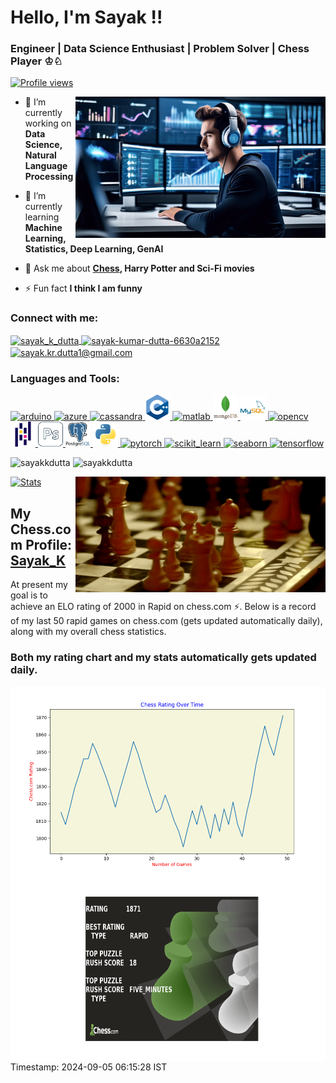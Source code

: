 <h1 align="left">Hello, I'm Sayak !!</h1>
<h3 align="left">Engineer | Data Science Enthusiast | Problem Solver | Chess Player ♔♘ </h3>

[![Profile views](https://komarev.com/ghpvc/?username=sayakkdutta&label=Profile%20views&color=0e75b6&style=flat)](https://komarev.com/ghpvc/?username=sayakkdutta&label=Profile%20views&color=0e75b6&style=flat)

<img align="right" alt="Coding" width="400" src="https://github.com/SayakKDutta/SayakKDutta/blob/main/ezgif-3-a468d28d82.gif">

- 🔭 I’m currently working on **Data Science, Natural Language Processing**

- 🌱 I’m currently learning **Machine Learning, Statistics, Deep Learning, GenAI**

- 💬 Ask me about **[Chess](https://www.chess.com/member/sayak_k), Harry Potter and Sci-Fi movies**

- ⚡ Fun fact **I think I am funny**



### Connect with me:

<p align="left">
    <a href="https://twitter.com/sayak_k_dutta" target="_blank">
        <img align="center" src="https://raw.githubusercontent.com/rahuldkjain/github-profile-readme-generator/master/src/images/icons/Social/twitter.svg" alt="sayak_k_dutta" height="30" width="40" />
    </a>
    <a href="https://linkedin.com/in/sayak-kumar-dutta-6630a2152" target="_blank">
        <img align="center" src="https://raw.githubusercontent.com/rahuldkjain/github-profile-readme-generator/master/src/images/icons/Social/linked-in-alt.svg" alt="sayak-kumar-dutta-6630a2152" height="30" width="40" />
    </a>
    <a href="mailto:sayak.kr.dutta1@gmail.com" target="_blank">
        <img align="center" src="https://camo.githubusercontent.com/e4bd2de976eb47cf5e5a89e1cc6cb2b1627eaa4dca1f46724e056339ce2d16ff/68747470733a2f2f696d672e69636f6e73382e636f6d2f666c75656e742f34382f3030303030302f676d61696c2e706e67" alt="sayak.kr.dutta1@gmail.com" height="30" width="40" />
    </a>
</p>




<h3 align="left">Languages and Tools:</h3>
<p align="left"> <a href="https://www.arduino.cc/" target="_blank" rel="noreferrer"> <img src="https://cdn.worldvectorlogo.com/logos/arduino-1.svg" alt="arduino" width="40" height="40"/> </a> <a href="https://azure.microsoft.com/en-in/" target="_blank" rel="noreferrer"> <img src="https://www.vectorlogo.zone/logos/microsoft_azure/microsoft_azure-icon.svg" alt="azure" width="40" height="40"/> </a> <a href="https://cassandra.apache.org/" target="_blank" rel="noreferrer"> <img src="https://www.vectorlogo.zone/logos/apache_cassandra/apache_cassandra-icon.svg" alt="cassandra" width="40" height="40"/> </a> <a href="https://www.w3schools.com/cpp/" target="_blank" rel="noreferrer"> <img src="https://raw.githubusercontent.com/devicons/devicon/master/icons/cplusplus/cplusplus-original.svg" alt="cplusplus" width="40" height="40"/> </a> <a href="https://www.mathworks.com/" target="_blank" rel="noreferrer"> <img src="https://upload.wikimedia.org/wikipedia/commons/2/21/Matlab_Logo.png" alt="matlab" width="40" height="40"/> </a> <a href="https://www.mongodb.com/" target="_blank" rel="noreferrer"> <img src="https://raw.githubusercontent.com/devicons/devicon/master/icons/mongodb/mongodb-original-wordmark.svg" alt="mongodb" width="40" height="40"/> </a> <a href="https://www.mysql.com/" target="_blank" rel="noreferrer"> <img src="https://raw.githubusercontent.com/devicons/devicon/master/icons/mysql/mysql-original-wordmark.svg" alt="mysql" width="40" height="40"/> </a> <a href="https://opencv.org/" target="_blank" rel="noreferrer"> <img src="https://www.vectorlogo.zone/logos/opencv/opencv-icon.svg" alt="opencv" width="40" height="40"/> </a> <a href="https://pandas.pydata.org/" target="_blank" rel="noreferrer"> <img src="https://raw.githubusercontent.com/devicons/devicon/2ae2a900d2f041da66e950e4d48052658d850630/icons/pandas/pandas-original.svg" alt="pandas" width="40" height="40"/> </a> <a href="https://www.photoshop.com/en" target="_blank" rel="noreferrer"> <img src="https://raw.githubusercontent.com/devicons/devicon/master/icons/photoshop/photoshop-line.svg" alt="photoshop" width="40" height="40"/> </a> <a href="https://www.postgresql.org" target="_blank" rel="noreferrer"> <img src="https://raw.githubusercontent.com/devicons/devicon/master/icons/postgresql/postgresql-original-wordmark.svg" alt="postgresql" width="40" height="40"/> </a> <a href="https://www.python.org" target="_blank" rel="noreferrer"> <img src="https://raw.githubusercontent.com/devicons/devicon/master/icons/python/python-original.svg" alt="python" width="40" height="40"/> </a> <a href="https://pytorch.org/" target="_blank" rel="noreferrer"> <img src="https://www.vectorlogo.zone/logos/pytorch/pytorch-icon.svg" alt="pytorch" width="40" height="40"/> </a> <a href="https://scikit-learn.org/" target="_blank" rel="noreferrer"> <img src="https://upload.wikimedia.org/wikipedia/commons/0/05/Scikit_learn_logo_small.svg" alt="scikit_learn" width="40" height="40"/> </a> <a href="https://seaborn.pydata.org/" target="_blank" rel="noreferrer"> <img src="https://seaborn.pydata.org/_images/logo-mark-lightbg.svg" alt="seaborn" width="40" height="40"/> </a> <a href="https://www.tensorflow.org" target="_blank" rel="noreferrer"> <img src="https://www.vectorlogo.zone/logos/tensorflow/tensorflow-icon.svg" alt="tensorflow" width="40" height="40"/> </a> </p>

<p float="left">
  <img src="https://github-readme-stats.vercel.app/api/top-langs?username=sayakkdutta&show_icons=true&locale=en&layout=compact" alt="sayakkdutta" width="400" height="200" />
  <img src="https://github-readme-streak-stats.herokuapp.com/?user=sayakkdutta&" alt="sayakkdutta" width="400" height="200" />
</p>


[![Stats](https://github-readme-stats.vercel.app/api?username=SayakKDutta&show_icons=true&theme=radical)](https://github-readme-stats.vercel.app/api?username=SayakKDutta&show_icons=true&theme=radical)
<img align="right"  src="chess gif - Google Search.gif" width="400" height="185">


## My Chess.com Profile: [Sayak_K](https://www.chess.com/member/sayak_k)
At present my goal is to achieve an ELO rating of 2000 in Rapid on chess.com  ⚡. Below is a record of my last 50 rapid games on chess.com (gets updated automatically daily), along with my overall chess statistics.

### Both my rating chart and my stats automatically gets updated daily.
<img align="left"  src="assets/plot.png" width="850" height="300"> <img align="right" src="assets/plot2.png" width="850" height="300">
</p>



Timestamp: 2024-09-05 06:15:28 IST

